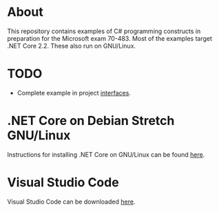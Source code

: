 # About

This repository contains examples of C# programming constructs in preparation for the Microsoft exam 70-483.
Most of the examples target .NET Core 2.2. These also run on GNU/Linux.

# TODO
- Complete example in project [interfaces](https://github.com/aschutgh/ProgrammingExamplesForExamMS70483/tree/master/Interfaces).

# .NET Core on Debian Stretch GNU/Linux
Instructions for installing .NET Core on GNU/Linux can be found [here](https://dotnet.microsoft.com/download/linux-package-manager/debian9/sdk-current).

# Visual Studio Code
Visual Studio Code can be downloaded [here](https://code.visualstudio.com/).